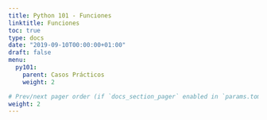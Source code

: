 ```yaml
---
title: Python 101 - Funciones
linktitle: Funciones
toc: true
type: docs
date: "2019-09-10T00:00:00+01:00"
draft: false
menu:
  py101:
    parent: Casos Prácticos
    weight: 2

# Prev/next pager order (if `docs_section_pager` enabled in `params.toml`)
weight: 2
---
```

